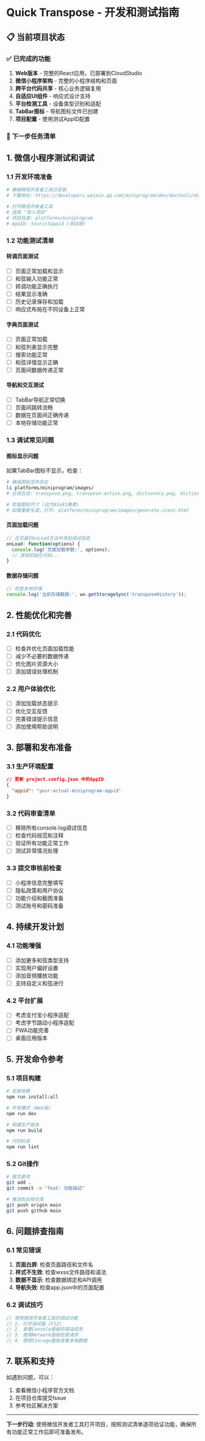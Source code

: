 # Quick Transpose - 开发和测试指南

## 📋 当前项目状态

### ✅ 已完成的功能
1. **Web版本** - 完整的React应用，已部署到CloudStudio
2. **微信小程序架构** - 完整的小程序结构和页面
3. **跨平台代码共享** - 核心业务逻辑复用
4. **自适应UI组件** - 响应式设计支持
5. **平台检测工具** - 设备类型识别和适配
6. **TabBar图标** - 导航图标文件已创建
7. **项目配置** - 使用测试AppID配置

### 🔄 下一步任务清单

## 1. 微信小程序测试和调试

### 1.1 开发环境准备
```bash
# 确保微信开发者工具已安装
# 下载地址: https://developers.weixin.qq.com/miniprogram/dev/devtools/download.html

# 打开微信开发者工具
# 选择 "导入项目"
# 项目目录: platforms/miniprogram
# AppID: touristappid (测试用)
```

### 1.2 功能测试清单

#### 转调页面测试
- [ ] 页面正常加载和显示
- [ ] 和弦输入功能正常
- [ ] 转调功能正确执行
- [ ] 结果显示准确
- [ ] 历史记录保存和加载
- [ ] 响应式布局在不同设备上正常

#### 字典页面测试
- [ ] 页面正常加载
- [ ] 和弦列表显示完整
- [ ] 搜索功能正常
- [ ] 和弦详情显示正确
- [ ] 页面间数据传递正常

#### 导航和交互测试
- [ ] TabBar导航正常切换
- [ ] 页面间跳转流畅
- [ ] 数据在页面间正确传递
- [ ] 本地存储功能正常

### 1.3 调试常见问题

#### 图标显示问题
如果TabBar图标不显示，检查：
```bash
# 确保图标文件存在
ls platforms/miniprogram/images/
# 应该包含: transpose.png, transpose-active.png, dictionary.png, dictionary-active.png

# 检查图标尺寸 (应为81x81像素)
# 如需重新生成，打开: platforms/miniprogram/images/generate-icons.html
```

#### 页面加载问题
```javascript
// 在页面的onLoad方法中添加调试信息
onLoad: function(options) {
  console.log('页面加载参数:', options);
  // 其他初始化代码...
}
```

#### 数据存储问题
```javascript
// 检查本地存储
console.log('当前存储数据:', wx.getStorageSync('transposeHistory'));
```

## 2. 性能优化和完善

### 2.1 代码优化
- [ ] 检查并优化页面加载性能
- [ ] 减少不必要的数据传递
- [ ] 优化图片资源大小
- [ ] 添加错误处理机制

### 2.2 用户体验优化
- [ ] 添加加载状态提示
- [ ] 优化交互反馈
- [ ] 完善错误提示信息
- [ ] 添加使用帮助说明

## 3. 部署和发布准备

### 3.1 生产环境配置
```json
// 更新 project.config.json 中的AppID
{
  "appid": "your-actual-miniprogram-appid"
}
```

### 3.2 代码审查清单
- [ ] 移除所有console.log调试信息
- [ ] 检查代码规范和注释
- [ ] 验证所有功能正常工作
- [ ] 测试异常情况处理

### 3.3 提交审核前检查
- [ ] 小程序信息完整填写
- [ ] 隐私政策和用户协议
- [ ] 功能介绍和截图准备
- [ ] 测试账号和密码准备

## 4. 持续开发计划

### 4.1 功能增强
- [ ] 添加更多和弦类型支持
- [ ] 实现用户偏好设置
- [ ] 添加音频播放功能
- [ ] 支持自定义和弦进行

### 4.2 平台扩展
- [ ] 考虑支付宝小程序适配
- [ ] 考虑字节跳动小程序适配
- [ ] PWA功能完善
- [ ] 桌面应用版本

## 5. 开发命令参考

### 5.1 项目构建
```bash
# 安装依赖
npm run install:all

# 开发模式 (Web版)
npm run dev

# 构建生产版本
npm run build

# 代码检查
npm run lint
```

### 5.2 Git操作
```bash
# 提交更改
git add .
git commit -m "feat: 功能描述"

# 推送到远程仓库
git push origin main
git push github main
```

## 6. 问题排查指南

### 6.1 常见错误
1. **页面白屏**: 检查页面路径和文件名
2. **样式不生效**: 检查wxss文件路径和语法
3. **数据不显示**: 检查数据绑定和API调用
4. **导航失效**: 检查app.json中的页面配置

### 6.2 调试技巧
```javascript
// 使用微信开发者工具的调试功能
// 1. 打开调试器 (F12)
// 2. 查看Console面板的错误信息
// 3. 使用Network面板检查请求
// 4. 使用Storage面板查看本地数据
```

## 7. 联系和支持

如遇到问题，可以：
1. 查看微信小程序官方文档
2. 在项目仓库提交Issue
3. 参考社区解决方案

---

**下一步行动**: 使用微信开发者工具打开项目，按照测试清单逐项验证功能，确保所有功能正常工作后即可准备发布。